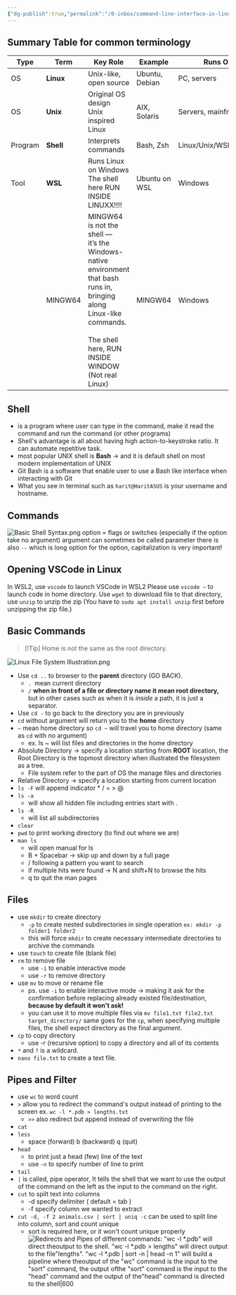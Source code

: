 ```yaml
---
{"dg-publish":true,"permalink":"/0-inbox/command-line-interface-in-linux/"}
---
```



## Summary Table for common terminology

| Type    | Term      | Key Role                                                                                                                                                                                | Example        | Runs On              |
| ------- | --------- | --------------------------------------------------------------------------------------------------------------------------------------------------------------------------------------- | -------------- | -------------------- |
| OS      | **Linux** | Unix-like, open source                                                                                                                                                                  | Ubuntu, Debian | PC, servers          |
| OS      | **Unix**  | Original OS design<br>Unix inspired Linux                                                                                                                                               | AIX, Solaris   | Servers, mainframes  |
| Program | **Shell** | Interprets commands                                                                                                                                                                     | Bash, Zsh      | Linux/Unix/WSL/macOS |
| Tool    | **WSL**   | Runs Linux on Windows<br>The shell here RUN INSIDE LINUXX!!!!                                                                                                                           | Ubuntu on WSL  | Windows              |
|         | MINGW64   | MINGW64 is not the shell — <br>it’s the Windows-native environment <br>that bash runs in, bringing along Linux-like commands.<br><br>The shell here, RUN INSIDE WINDOW (Not real Linux) | MINGW64        | Windows              |

## Shell
- is a program where user can type in the command, make it read the command and run the command (or other programs)
- Shell's advantage is all about having high action-to-keystroke ratio. It can automate repetitive task.
- most popular UNIX shell is **Bash** -> and it is default shell on most modern implementation of UNIX
- Git Bash is a software that enable user to use a Bash like interface when interacting with Git
- What you see in terminal such as `harit@HaritASUS` is your username and hostname.
## Commands

![Basic Shell Syntax.png](/img/user/3%20Resources/Attachment/Basic%20Shell%20Syntax.png)
option = flags or switches (especially if the option take no argument)
argument can sometimes be called parameter
there is also `--` which is long option
for the option, capitalization is very important!

## Opening VSCode in Linux
In WSL2, use `vscode` to launch VSCode in WSL2 
Please use `vscode ~` to launch code in home directory.
Use `wget` to download file to that directory, use `unzip` to unzip the zip (You have to `sudo apt install unzip` first before unzipping the zip file.)

## Basic Commands

> [!Tip] Home is not the same as the root directory.

![Linux File System Illustration.png](/img/user/3%20Resources/Attachment/Linux%20File%20System%20Illustration.png)

- Use `cd ..` to browser to the **parent** directory (GO BACK).
	- `. `mean current directory
	- `/` **when in front of a file or directory name it mean root directory,** but in other cases such as when it is *inside* a path, it is just a separator.
- Use `cd -` to go back to the directory you are in previously
- `cd` without argument will return you to the **home** directory
- `~` mean home directory so `cd ~` will travel you to home directory (same as `cd` with no argument)
	- ex. ls ~ will list files and directories in the home directory
- Absolute Directory -> specify a location starting from **ROOT** location, the Root Directory is the topmost directory when illustrated the filesystem as a tree.
	- File system refer to the part of OS the manage files and directories
- Relative Directory -> specify a location starting from current location
- `ls -F` will append indicator * / = > @
- `ls -a`
	- will show all hidden file including entries start with .
- `ls -R`
	- will list all subdirectories
- `clear`
- `pwd` to print working directory (to find out where we are)
- `man ls`
	- will open manual for ls
	- B + Spacebar -> skip up and down by a full page
	- / following a pattern you want to search
	- if multiple hits were found -> N and shift+N to browse the hits
	- q to quit the man pages



## Files

- use `mkdir` to create directory
	- `-p` to create nested subdirectories in single operation `ex: mkdir -p folder1 folder2`
	- this will force `mkdir` to create necessary intermediate directories to archive the commands
- use `touch` to create file (blank file)
- `rm` to remove file
	- use `-i` to enable interactive mode
	- use `-r` to remove directory
- use `mv` to move or rename file
	- ps. use `-i` to enable interactive mode -> making it ask for the confirmation before replacing already existed file/destination, **because by default it won't ask!**
	- you can use it to move multiple files via `mv file1.txt file2.txt target_directory/` same goes for the `cp`, when specifying multiple files, the shell expect directory as the final argument.
- `cp` to copy directory
	- use -r (recursive option) to copy a directory and all of its contents
- `*` and `?` is a wildcard.
- `nano file.txt` to create a text file.
 
## Pipes and Filter
- use `wc` to word count
- `>` allow you to redirect the command's output instead of printing to the screen ex. `wc -l *.pdb > lengths.txt`
	- `>>` also redirect but append instead of overwriting the file
- `cat`
- `less`
	- space (forward) b (backward) q (quit)
- `head`
	- to print just a head (few) line of the text
	- use `-n` to specify number of line to print
- `tail`
- `|` is called, pipe operator, It tells the shell that we want to use the output of the command on the left as the input to the command on the right.
- `cut` to spilt text into columns
	- -d specify delimiter ( default = tab )
	- -f specify column we wanted to extract
- `cut -d, -f 2 animals.csv | sort | uniq -c` can be used to spilt line into column, sort and count unique
	- sort is required here, or it won't count unique properly
![Redirects and Pipes of different commands: "wc -l *.pdb" will direct theoutput to the shell. "wc -l *.pdb > lengths" will direct output to the file"lengths". "wc -l *.pdb | sort -n | head -n 1" will build a pipeline where theoutput of the "wc" command is the input to the "sort" command, the output ofthe "sort" command is the input to the "head" command and the output of the"head" command is directed to the shell|600](https://swcarpentry.github.io/shell-novice/fig/redirects-and-pipes.svg)